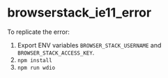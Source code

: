 # browserstack_ie11_error

To replicate the error:
1. Export ENV variables `BROWSER_STACK_USERNAME` and `BROWSER_STACK_ACCESS_KEY`.
2. `npm install`
3. `npm run wdio`
